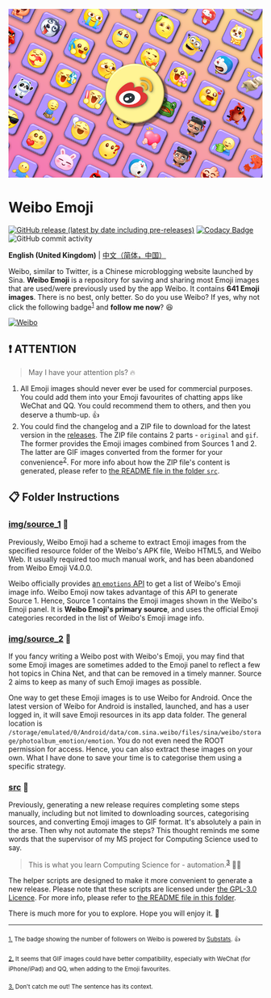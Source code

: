 ![banner.png](./banner.png)

# Weibo Emoji

[![GitHub release (latest by date including pre-releases)](https://img.shields.io/github/v/release/ArvinZJC/WeiboEmoji?include_prereleases)](../../releases)
[![Codacy Badge](https://app.codacy.com/project/badge/Grade/fa57831c35a64a3d819b15255125d98b)](https://www.codacy.com/gh/ArvinZJC/WeiboEmoji/dashboard?utm_source=github.com&utm_medium=referral&utm_content=ArvinZJC/WeiboEmoji&utm_campaign=Badge_Grade)
![GitHub commit activity](https://img.shields.io/github/commit-activity/m/ArvinZJC/WeiboEmoji)

**English (United Kingdom)** | [中文（简体，中国）](./README_zh-Hans-CN.md)

Weibo, similar to Twitter, is a Chinese microblogging website launched by Sina. **Weibo Emoji** is a repository for saving and sharing most Emoji images that are used/were previously used by the app Weibo. It contains **641 Emoji images**. There is no best, only better. So do you use Weibo? If yes, why not click the following badge<sup id="source1">[1](#footnote1)</sup> and **follow me now**? 😆

[![Weibo](https://img.shields.io/badge/dynamic/json?url=https%3A%2F%2Fapi.swo.moe%2Fstats%2Fweibo%2F3218812301&query=count&color=282c34&label=Weibo&labelColor=e6162d&logo=sina-weibo&suffix=+followers&cacheSeconds=3600)](https://weibo.com/3218812301)

## ❗ ATTENTION

> May I have your attention pls? 🔥

1. All Emoji images should never ever be used for commercial purposes. You could add them into your Emoji favourites of chatting apps like WeChat and QQ. You could recommend them to others, and then you deserve a thumb-up. 👍
2. You could find the changelog and a ZIP file to download for the latest version in the [releases](../../releases). The ZIP file contains 2 parts - `original` and `gif`. The former provides the Emoji images combined from Sources 1 and 2. The latter are GIF images converted from the former for your convenience<sup id="source2">[2](#footnote2)</sup>. For more info about how the ZIP file's content is generated, please refer to [the README file in the folder `src`](./src/README.md).

## 📋 Folder Instructions

### [img/source_1](./img/source_1) 🙌

Previously, Weibo Emoji had a scheme to extract Emoji images from the specified resource folder of the Weibo's APK file, Weibo HTML5, and Weibo Web. It usually required too much manual work, and has been abandoned from Weibo Emoji V4.0.0.

Weibo officially provides [an `emotions` API](https://open.weibo.com/wiki/2/emotions) to get a list of Weibo's Emoji image info. Weibo Emoji now takes advantage of this API to generate Source 1. Hence, Source 1 contains the Emoji images shown in the Weibo's Emoji panel. It is **Weibo Emoji's primary source**, and uses the official Emoji categories recorded in the list of Weibo's Emoji image info.

### [img/source_2](./img/source_2) 🧐

If you fancy writing a Weibo post with Weibo's Emoji, you may find that some Emoji images are sometimes added to the Emoji panel to reflect a few hot topics in China Net, and that can be removed in a timely manner. Source 2 aims to keep as many of such Emoji images as possible.

One way to get these Emoji images is to use Weibo for Android. Once the latest version of Weibo for Android is installed, launched, and has a user logged in, it will save Emoji resources in its app data folder. The general location is `/storage/emulated/0/Android/data/com.sina.weibo/files/sina/weibo/storage/photoalbum_emotion/emotion`. You do not even need the ROOT permission for access. Hence, you can also extract these images on your own. What I have done to save your time is to categorise them using a specific strategy.

### [src](./src) 🚀

Previously, generating a new release requires completing some steps manually, including but not limited to downloading sources, categorising sources, and converting Emoji images to GIF format. It's absolutely a pain in the arse. Then why not automate the steps? This thought reminds me some words that the supervisor of my MS project for Computing Science used to say.

> This is what you learn Computing Science for - automation.<sup id="source3">[3](#footnote3)</sup> 👨‍🔧

The helper scripts are designed to make it more convenient to generate a new release. Please note that these scripts are licensed under [the GPL-3.0 Licence](./LICENCE). For more info, please refer to [the README file in this folder](./src/README.md).

There is much more for you to explore. Hope you will enjoy it. 💖

---

<sub id="footnote1">[1.](#source1) The badge showing the number of followers on Weibo is powered by [Substats](https://github.com/spencerwooo/Substats). 👍</sub>

<sub id="footnote2">[2.](#source2) It seems that GIF images could have better compatibility, especially with WeChat (for iPhone/iPad) and QQ, when adding to the Emoji favourites.</sub>

<sub id="footnote3">[3.](#source3) Don't catch me out! The sentence has its context.</sub>
